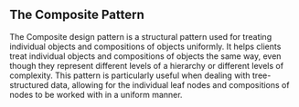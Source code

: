 ## The Composite Pattern

The Composite design pattern is a structural pattern used for treating individual objects and compositions of objects uniformly. It helps clients treat individual objects and compositions of objects the same way, even though they represent different levels of a hierarchy or different levels of complexity. This pattern is particularly useful when dealing with tree-structured data, allowing for the individual leaf nodes and compositions of nodes to be worked with in a uniform manner.